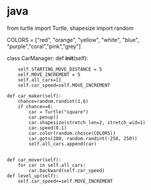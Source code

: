 # java




from turtle import Turtle, shapesize
import random

COLORS = ["red", "orange", "yellow", "white", "blue", "purple","coral","pink","grey"]



class CarManager:
    def __init__(self):

        self.STARTING_MOVE_DISTANCE = 5
        self.MOVE_INCREMENT = 5
        self.all_cars=[]
        self.car_speed=self.MOVE_INCREMENT

    def car_maker(self):
        chance=random.randint(1,6)
        if chance==6:
            car = Turtle("square")
            car.penup()
            car.shapesize(stretch_len=2, stretch_wid=1)
            car.speed(0.1)
            car.color(random.choice(COLORS))
            car.goto(280, random.randint(-250, 250))
            self.all_cars.append(car)


    def car_mover(self):
        for car in self.all_cars:
            car.backward(self.car_speed)
    def level_up(self):
        self.car_speed+=self.MOVE_INCREMENT
